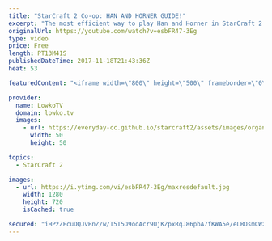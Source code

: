 ```yaml
---
title: "StarCraft 2 Co-op: HAN AND HORNER GUIDE!"
excerpt: "The most efficient way to play Han and Horner in StarCraft 2. Subscribe for more videos: http://lowko.tv/youtube More StarCraft 2 co-op: https://goo.gl/rTBoJm  Han and Horner recently came out, and I've been playing as much as possible to get them to the maximum level quickly. While leveling them up,"
originalUrl: https://youtube.com/watch?v=esbFR47-3Eg
type: video
price: Free
length: PT13M41S
publishedDateTime: 2017-11-18T21:43:36Z
heat: 53

featuredContent: "<iframe width=\"800\" height=\"500\" frameborder=\"0\" src=\"https://www.youtube.com/embed/esbFR47-3Eg\" allow=\"accelerometer; autoplay; encrypted-media; gyroscope; picture-in-picture\" allowfullscreen></iframe>"

provider:
  name: LowkoTV
  domain: lowko.tv
  images:
    - url: https://everyday-cc.github.io/starcraft2/assets/images/organizations/lowko.tv-50x50.jpg
      width: 50
      height: 50

topics:
  - StarCraft 2

images:
  - url: https://i.ytimg.com/vi/esbFR47-3Eg/maxresdefault.jpg
    width: 1280
    height: 720
    isCached: true

secured: "iHPzZFcuDQJvBnZ/w/T5T5O9ooAcr9UjKZpxRqJ86pbA7fKWA5e/eLBOsmCWzE7lDIE3mAPthbqP9IWwtGNyDMvW/Y5GgjJWLJ7d8ywzTXXN8dvTtEYpc+D1iEOLcl6xLsWdwDATl1Q4mjFLLBdAQUBuyIooe134HcALGFJelwXeeOsY20Bwyvg4/WX7874CLeDCe4ZGOiExu+04RJSbsELmajzOYOsUfCydg4+KfLEKvtXKC4oTLWoPgw1yJtFYEJ7WakiELtOSPVYMn+eVcLj1hUtgjlWiUXvA/RzFXbRch4HaKQdtr5M2QRFSkVzHj7qLaWE02HhsFIOHm+nIiAtBl4kmOetncV6ShhzHa2nmNL8UBcZoBORaLYz5t7+kNbzhlCNS1s2quyfRpf2I7zqsvwWyWiESA+CIJfIZn+oPTDRYwEa4ZI/e6qwQTCRQ;F+zWSJ1wVSElgAgW+ul5pQ=="
---
```


